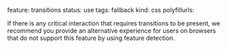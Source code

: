 feature: transitions
status: use
tags: fallback
kind: css
polyfillurls:

If there is any critical interaction that requires transitions to be present, we recommend you provide an alternative experience for users on browsers that do not support this feature by using feature detection. 
